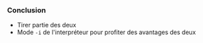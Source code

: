 ### Conclusion

* Tirer partie des deux
* Mode `-i` de l'interpréteur pour profiter des avantages des deux

